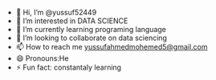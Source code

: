 - 👋 Hi, I’m @yussuf52449
- 👀 I’m interested in DATA SCIENCE
- 🌱 I’m currently learning programing language
- 💞️ I’m looking to collaborate on data sciencing 
- 📫 How to reach me yussufahmedmohemed5@gmail.com
- 😄 Pronouns:He
- ⚡ Fun fact: constantaly learning

<!---
yussuf52449/yussuf52449 is a ✨ special ✨ repository because its `README.md` (this file) appears on your GitHub profile.
You can click the Preview link to take a look at your changes.
--->
